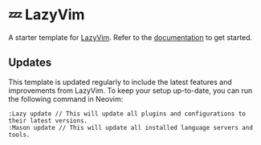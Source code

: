 # 💤 LazyVim

A starter template for [LazyVim](https://github.com/LazyVim/LazyVim).
Refer to the [documentation](https://lazyvim.github.io/installation) to get started.

## Updates

This template is updated regularly to include the latest features and improvements from LazyVim. To keep your setup up-to-date, you can run the following command in Neovim:

```vim
:Lazy update // This will update all plugins and configurations to their latest versions.
:Mason update // This will update all installed language servers and tools.
```
